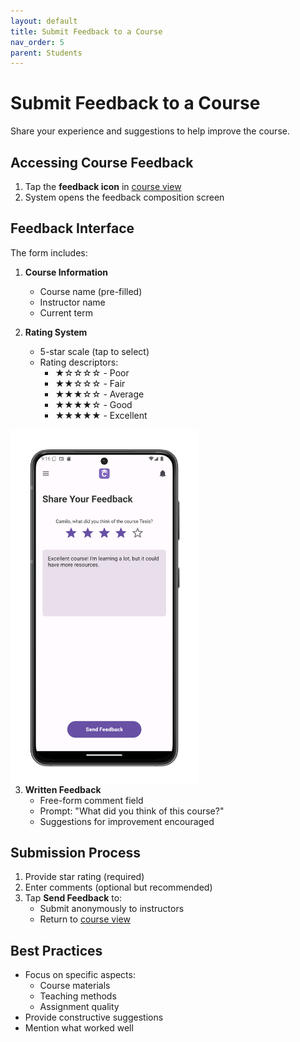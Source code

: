 ```yaml
---
layout: default
title: Submit Feedback to a Course
nav_order: 5
parent: Students
---
```


# Submit Feedback to a Course

Share your experience and suggestions to help improve the course.

## Accessing Course Feedback
1. Tap the **feedback icon** in [course view](/app-manual/students/course-view)
2. System opens the feedback composition screen

## Feedback Interface
The form includes:

1. **Course Information**  
   - Course name (pre-filled)
   - Instructor name
   - Current term

2. **Rating System**  
   - 5-star scale (tap to select)
   - Rating descriptors:
     - ★☆☆☆☆ - Poor
     - ★★☆☆☆ - Fair  
     - ★★★☆☆ - Average
     - ★★★★☆ - Good
     - ★★★★★ - Excellent

<p style="clear:both;"></p>
<img src="assets/feedback-course.png" alt="Course Feedback Screen" style="width:300px; float:left; margin-right:15px;"/>
<p style="clear:both;"></p>

3. **Written Feedback**  
   - Free-form comment field
   - Prompt: "What did you think of this course?"
   - Suggestions for improvement encouraged

## Submission Process
1. Provide star rating (required)
2. Enter comments (optional but recommended)
3. Tap **Send Feedback** to:
   - Submit anonymously to instructors
   - Return to [course view](/app-manual/students/course-view)

## Best Practices
- Focus on specific aspects:
  - Course materials
  - Teaching methods
  - Assignment quality
- Provide constructive suggestions
- Mention what worked well